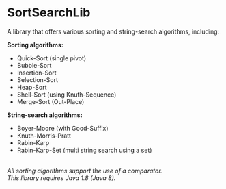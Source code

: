 # SortSearchLib
A library that offers various sorting and string-search algorithms, including:
<br>
<p><b>Sorting algorithms:</b></p>
<ul>
  <li>Quick-Sort (single pivot)</li>
  <li>Bubble-Sort</li>
  <li>Insertion-Sort</li>
  <li>Selection-Sort</li>
  <li>Heap-Sort</li>
  <li>Shell-Sort (using Knuth-Sequence)</li>
  <li>Merge-Sort (Out-Place)</li>
</ul>
<p><b>String-search algorithms:</b></p>
<ul>
  <li>Boyer-Moore (with Good-Suffix)</li>
  <li>Knuth-Morris-Pratt</li>
  <li>Rabin-Karp</li>
  <li>Rabin-Karp-Set (multi string search using a set)</li>
</ul>
<br>
<i>All sorting algorithms support the use of a comparator.<br>
This library requires Java 1.8 (Java 8).</i>